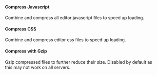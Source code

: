 #### Compress Javascript

Combine and compress all editor javascript files to speed up loading.

#### Compress CSS

Combine and compress editor css files to speed up loading.

#### Compress with Gzip

Gzip compressed files to further reduce their size. Disabled by default as this may not work on all servers.